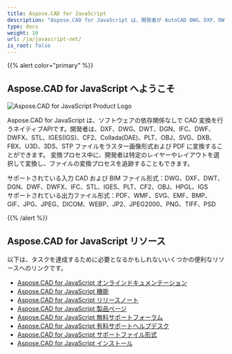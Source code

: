 ```yaml
---
title: Aspose.CAD for JavaScript
description: "Aspose.CAD for JavaScript は、開発者が AutoCAD DWG、DXF、DWT およびその他の CAD および BIM ファイル形式（DGN、DWF、DWFX、IFC、STL、IGES、PLT、CF2、OBJ、HPGL、IGS など）を開いて、読み取り、処理することを可能にします。"
type: docs
weight: 10
url: /ja/javascript-net/
is_root: false
---
```


{{% alert color="primary" %}}

## **Aspose.CAD for JavaScript へようこそ**

![Aspose.CAD for JavaScript Product Logo](/_assets/home_5.png)

Aspose.CAD for JavaScript は、ソフトウェアの依存関係なしで CAD 変換を行うネイティブAPIです。開発者は、DXF、DWG、DWT、DGN、IFC、DWF、DWFX、STL、IGES(IGS)、CF2、Collada(DAE)、PLT、OBJ、SVG、DXB、FBX、U3D、3DS、STP ファイルをラスター画像形式および PDF に変換することができます。
変換プロセス中に、開発者は特定のレイヤーやレイアウトを選択して変換し、ファイルの変換プロセスを追跡することもできます。

サポートされている入力 CAD および BIM ファイル形式：DWG、DXF、DWT、DGN、DWF、DWFX、IFC、STL、IGES、PLT、CF2、OBJ、HPGL、IGS  
サポートされている出力ファイル形式：PDF、WMF、SVG、EMF、BMP、GIF、JPG、JPEG、DICOM、WEBP、JP2、JPEG2000、PNG、TIFF、PSD

{{% /alert %}}

## **Aspose.CAD for JavaScript リソース**

以下は、タスクを達成するために必要となるかもしれないいくつかの便利なリソースへのリンクです。

- [Aspose.CAD for JavaScript オンラインドキュメンテーション](/ja/cad/javascript-net/)
- [Aspose.CAD for JavaScript 機能](/ja/cad/javascript-net/features/)
- [Aspose.CAD for JavaScript リリースノート](https://releases.aspose.com/cad/javascript-net/release-notes/)
- [Aspose.CAD for JavaScript 製品ページ](https://products.aspose.com/cad/javascript-net/)
- [Aspose.CAD for JavaScript 無料サポートフォーラム](https://forum.aspose.com/c/cad/19)
- [Aspose.CAD for JavaScript 有料サポートヘルプデスク](https://helpdesk.aspose.com/)
- [Aspose.CAD for JavaScript サポートファイル形式](/ja/cad/javascript-net/supported-file-formats/)
- [Aspose.CAD for JavaScript インストール](/ja/cad/javascript-net/installation/)
